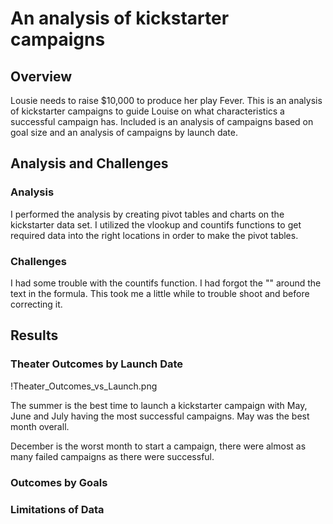 # An analysis of kickstarter campaigns

## Overview
Lousie needs to raise $10,000 to produce her play Fever. This is an analysis of kickstarter campaigns to guide Louise on what characteristics a successful campaign has. Included is an analysis of campaigns based on goal size and an analysis of campaigns by launch date.

## Analysis and Challenges

### Analysis

I performed the analysis by creating pivot tables and charts on the kickstarter data set. I utilized the vlookup and countifs functions to get required data into the right locations in order to make the pivot tables.

### Challenges

I had some trouble with the countifs function. I had forgot the "" around the text in the formula. This took me a little while to trouble shoot and before correcting it.

## Results

### Theater Outcomes by Launch Date

!Theater_Outcomes_vs_Launch.png

The summer is the best time to launch a kickstarter campaign with May, June and July having the most successful campaigns. May was the best month overall.

December is the worst month to start a campaign, there were almost as many failed campaigns as there were successful.

### Outcomes by Goals



### Limitations of Data


